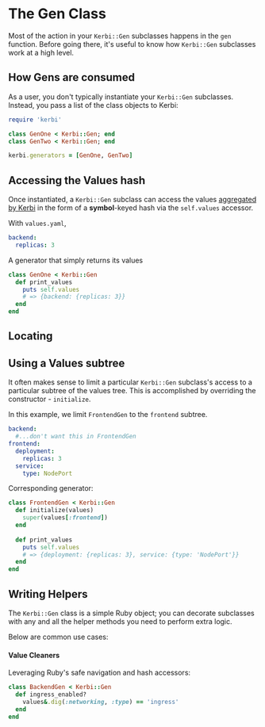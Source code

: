 
# The Gen Class

Most of the action in your `Kerbi::Gen` subclasses happens in the `gen` function. 
Before going there, it's useful to know how `Kerbi::Gen` subclasses work at a high level.

## How Gens are consumed 

As a user, you don't typically instantiate your `Kerbi::Gen` subclasses. 
Instead, you pass a list of the class objects to Kerbi: 
```ruby
require 'kerbi'

class GenOne < Kerbi::Gen; end
class GenTwo < Kerbi::Gen; end

kerbi.generators = [GenOne, GenTwo]
```

## Accessing the Values hash

Once instantiated, a `Kerbi::Gen` subclass can access the values
 [aggregated by Kerbi](values.md) in the form of a **symbol**-keyed hash via the
`self.values` accessor.

With `values.yaml`,
```yaml
backend:
  replicas: 3
```

A generator that simply returns its values

```ruby
class GenOne < Kerbi::Gen
  def print_values
    puts self.values
    # => {backend: {replicas: 3}}
  end
end
```

## Locating 


## Using a Values subtree

It often makes sense to limit a particular `Kerbi::Gen` subclass's access to
a particular subtree of the values tree.
This is accomplished by overriding the constructor - `initialize`.

In this example, we limit `FrontendGen` to the `frontend` subtree.

```yaml
backend:
  #...don't want this in FrontendGen
frontend:
  deployment:
    replicas: 3
  service:
    type: NodePort
```    

Corresponding generator:

```ruby
class FrontendGen < Kerbi::Gen
  def initialize(values)
    super(values[:frontend])
  end
  
  def print_values
    puts self.values
    # => {deployment: {replicas: 3}, service: {type: 'NodePort'}}
  end
end
```

## Writing Helpers

The `Kerbi::Gen` class is a simple Ruby object; you can decorate
subclasses with any and all the helper methods you need to perform extra logic.

Below are common use cases:

#### Value Cleaners

Leveraging Ruby's safe navigation and hash accessors:

```ruby
class BackendGen < Kerbi::Gen
  def ingress_enabled?
    values&.dig(:networking, :type) == 'ingress'
  end
end
``` 
 







